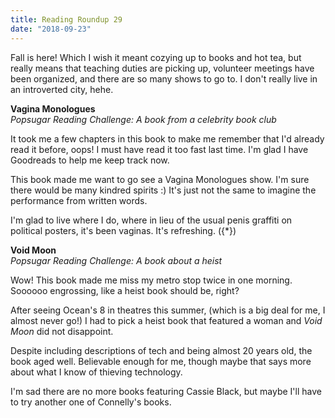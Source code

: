 ```yaml
---
title: Reading Roundup 29
date: "2018-09-23"
---
```


Fall is here! Which I wish it meant cozying up to books and hot tea, but really means that teaching duties are picking up, volunteer meetings have been organized, and there are so many shows to go to. I don't really live in an introverted city, hehe.

**Vagina Monologues**  
_Popsugar Reading Challenge: A book from a celebrity book club_

It took me a few chapters in this book to make me remember that I'd already read it before, oops! I must have read it too fast last time. I'm glad I have Goodreads to help me keep track now.

This book made me want to go see a Vagina Monologues show. I'm sure there would be many kindred spirits :) It's just not the same to imagine the performance from written words.

I'm glad to live where I do, where in lieu of the usual penis graffiti on political posters, it's been vaginas. It's refreshing. ({*})

**Void Moon**  
_Popsugar Reading Challenge: A book about a heist_

Wow! This book made me miss my metro stop twice in one morning. Soooooo engrossing, like a heist book should be, right?

After seeing Ocean's 8 in theatres this summer, (which is a big deal for me, I almost never go!) I had to pick a heist book that featured a woman and _Void Moon_ did not disappoint.

Despite including descriptions of tech and being almost 20 years old, the book aged well. Believable enough for me, though maybe that says more about what I know of thieving technology.

I'm sad there are no more books featuring Cassie Black, but maybe I'll have to try another one of Connelly's books.

